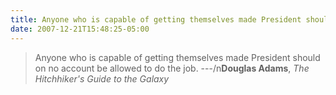 ```yaml
---
title: Anyone who is capable of getting themselves made President should on no account be allowed to do the job.
date: 2007-12-21T15:48:25-05:00
---
```

> Anyone who is capable of getting themselves made President should on
> no account be allowed to do the job.
---/n**Douglas Adams**, *The Hitchhiker's Guide to the Galaxy*
